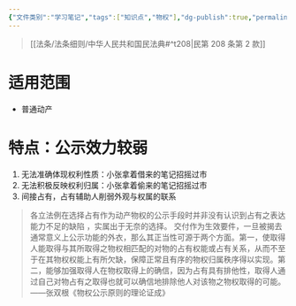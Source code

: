 ```yaml
---
{"文件类别":"学习笔记","tags":["知识点","物权"],"dg-publish":true,"permalink":"/学习笔记studyup/物权法学/交付/","dgPassFrontmatter":true,"created":"2024-11-01T09:13:26.863+08:00","updated":"2024-11-01T09:16:44.681+08:00"}
---
```


> [[法条/法条细则/中华人民共和国民法典#^t208\|民第 208 条第 2 款]]
# 适用范围
- 普通动产
# 特点：公示效力较弱
1. 无法准确体现权利性质：小张拿着借来的笔记招摇过市
2. 无法积极反映权利归属：小张拿着偷来的笔记招摇过市
3. 间接占有，占有辅助人削弱外观与权属的联系

>各立法例在选择占有作为动产物权的公示手段时并非没有认识到占有之表达能力不足的缺陷 ，实属出于无奈的选择。
>交付作为生效要件，一旦被揭去通常意义上公示功能的外衣，那么其正当性可源于两个方面。第一，使取得人能取得与其所取得之物权相匹配的对物的占有权能或占有关系，从而不至于在其物权权能上有所欠缺，保障正常且有序的物权归属秩序得以实现。第二，能够加强取得人在物权取得上的确信，因为占有具有排他性，取得人通过自己对物占有之取得也就可以确信地排除他人对该物之物权取得的可能。——张双根《物权公示原则的理论证成》